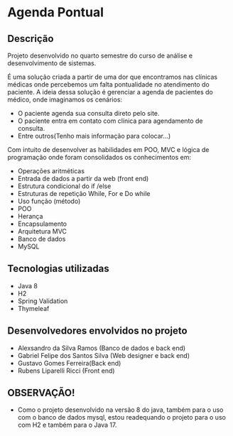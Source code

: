 # Agenda Pontual

## Descrição

Projeto desenvolvido no quarto semestre do curso de análise e desenvolvimento de sistemas.

É uma solução criada a partir de uma dor que encontramos nas clínicas médicas onde percebemos um falta pontualidade no atendimento do paciente.
A ideia dessa solução é gerenciar a agenda de pacientes do médico, onde imaginamos os cenários:
- O paciente agenda sua consulta direto pelo site.
- O paciente entra em contato com clínica para agendamento de consulta.
- Entre outros(Tenho mais informação para colocar...)

Com intuito de desenvolver as habilidades em POO, MVC e lógica de programação onde foram consolidados os conhecimentos em:

- Operações aritméticas
- Entrada de dados a partir da web (front end)
- Estrutura condicional do if /else
- Estruturas de repetição While, For e Do while
- Uso função (método)
- POO
- Herança
- Encapsulamento
- Arquitetura MVC
- Banco de dados
- MySQL

## Tecnologias utilizadas

- Java 8
- H2
- Spring Validation
- Thymeleaf

## Desenvolvedores envolvidos no projeto
 - Alexsandro da Silva Ramos (Banco de dados e back end)
 - Gabriel Felipe dos Santos Silva (Web designer e back end)
 - Gustavo Gomes Ferreira(Back end)
 - Rubens Liparelli Ricci (Front end)

## OBSERVAÇÃO!

- Como o projeto desenvolvido na versão 8 do java, também para o uso com o banco de dados mysql, estou readequando o projeto para o uso com H2 e também para o Java 17.